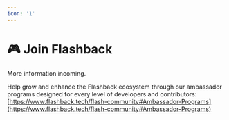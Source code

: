 ```yaml
---
icon: '1'
---
```


# 🎮 Join Flashback

More information incoming.



Help grow and enhance the Flashback ecosystem through our ambassador programs designed for every level of developers and contributors: [https://www.flashback.tech/flash-community#Ambassador-Programs](https://www.flashback.tech/flash-community#Ambassador-Programs)
